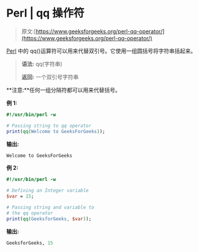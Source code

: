 # Perl | qq 操作符

> 原文:[https://www.geeksforgeeks.org/perl-qq-operator/](https://www.geeksforgeeks.org/perl-qq-operator/)

[Perl](https://www.geeksforgeeks.org/introduction-to-perl/) 中的 qq()运算符可以用来代替双引号。它使用一组圆括号将字符串括起来。

> **语法:** qq(字符串)
> 
> **返回:**
> 一个双引号字符串

**注意:**任何一组分隔符都可以用来代替括号。

**例 1:**

```perl
#!/usr/bin/perl -w

# Passing string to qq operator
print(qq(Welcome to GeeksForGeeks));
```

**输出:**

```perl
Welcome to GeeksForGeeks
```

**例 2:**

```perl
#!/usr/bin/perl -w

# Defining an Integer variable
$var = 15;

# Passing string and variable to
# the qq operator
print(qq(GeeksforGeeks, $var));
```

**输出:**

```perl
GeeksforGeeks, 15
```